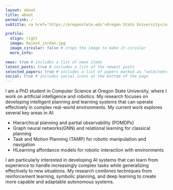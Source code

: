 ```yaml
---
layout: about
title: about
permalink: /
subtitle: <a href='https://oregonstate.edu'>Oregon State University</a>.

profile:
  align: right
  image: Rajesh_jordan.jpg
  image_circular: false # crops the image to make it circular
  more_info: 

news: true # includes a list of news items
latest_posts: true # includes a list of the newest posts
selected_papers: true # includes a list of papers marked as "selected={true}"
social: true # includes social icons at the bottom of the page
---
```


I am a PhD student in Computer Science at Oregon State University, where I work on artificial intelligence and robotics. My research focuses on developing intelligent planning and learning systems that can operate effectively in complex real-world environments.
My current work explores several key areas in AI:

<ul>
 <li> Hierarchical planning and partial observability (POMDPs)</li> 
 <li> Graph neural networks(GNN) and relational learning for classical planning</li> 
 <li> Task and Motion Planning (TAMP) for robotic manipulation and navigation</li> 
 <li> HLearning affordance models for robotic interaction with environments</li> 
</ul>

I am particularly interested in developing AI systems that can learn from experience to handle increasingly complex tasks while generalizing effectively to new situations. My research combines techniques from reinforcement learning, symbolic planning, and deep learning to create more capable and adaptable autonomous systems.




<!--Put your address / P.O. box / other info right below your picture. You can also disable any of these elements by editing `profile` property of the YAML header of your `_pages/about.md`. Edit `_bibliography/papers.bib` and Jekyll will render your [publications page](/al-folio/publications/) automatically.

Link to your social media connections, too. This theme is set up to use [Font Awesome icons](https://fontawesome.com/) and [Academicons](https://jpswalsh.github.io/academicons/), like the ones below. Add your Facebook, Twitter, LinkedIn, Google Scholar, or just disable all of them.
-->